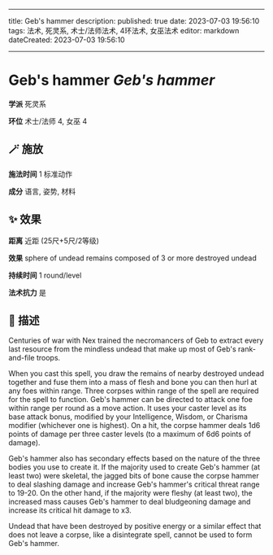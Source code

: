 
---
title: Geb's hammer
description: 
published: true
date: 2023-07-03 19:56:10
tags: 法术, 死灵系, 术士/法师法术, 4环法术, 女巫法术
editor: markdown
dateCreated: 2023-07-03 19:56:10

---

# **Geb's hammer** *Geb's hammer*

**学派** 死灵系 

**环位** 术士/法师 4, 女巫 4

## 🪄 施放

**施法时间** 1 标准动作

**成分** 语言, 姿势, 材料

## ✨ 效果  

**距离** 近距 (25尺+5尺/2等级) 

**效果** sphere of undead remains composed of 3 or more destroyed undead 

**持续时间** 1 round/level 

**法术抗力** 是

## 📖 描述

Centuries of war with Nex trained the necromancers of Geb to extract every last resource from the mindless undead that make up most of Geb's rank-and-file troops.

When you cast this spell, you draw the remains of nearby destroyed undead together and fuse them into a mass of flesh and bone you can then hurl at any foes within range. Three corpses within range of the spell are required for the spell to function. Geb's hammer can be directed to attack one foe within range per round as a move action. It uses your caster level as its base attack bonus, modified by your Intelligence, Wisdom, or Charisma modifier (whichever one is highest). On a hit, the corpse hammer deals 1d6 points of damage per three caster levels (to a maximum of 6d6 points of damage).

Geb's hammer also has secondary effects based on the nature of the three bodies you use to create it. If the majority used to create Geb's hammer (at least two) were skeletal, the jagged bits of bone cause the corpse hammer to deal slashing damage and increase Geb's hammer's critical threat range to 19-20. On the other hand, if the majority were fleshy (at least two), the increased mass causes Geb's hammer to deal bludgeoning damage and increase its critical hit damage to x3.

Undead that have been destroyed by positive energy or a similar effect that does not leave a corpse, like a disintegrate spell, cannot be used to form Geb's hammer.
    